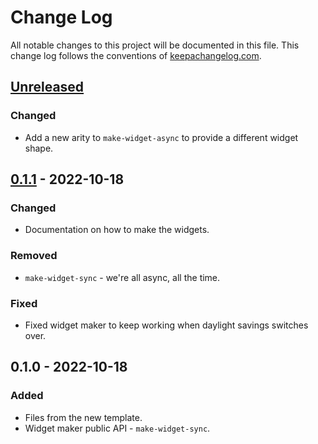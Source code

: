 # Change Log
All notable changes to this project will be documented in this file. This change log follows the conventions of [keepachangelog.com](http://keepachangelog.com/).

## [Unreleased]
### Changed
- Add a new arity to `make-widget-async` to provide a different widget shape.

## [0.1.1] - 2022-10-18
### Changed
- Documentation on how to make the widgets.

### Removed
- `make-widget-sync` - we're all async, all the time.

### Fixed
- Fixed widget maker to keep working when daylight savings switches over.

## 0.1.0 - 2022-10-18
### Added
- Files from the new template.
- Widget maker public API - `make-widget-sync`.

[Unreleased]: https://github.com/your-name/hackerhank/compare/0.1.1...HEAD
[0.1.1]: https://github.com/your-name/hackerhank/compare/0.1.0...0.1.1
